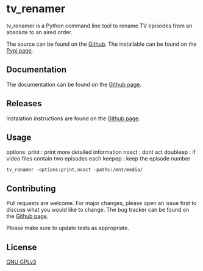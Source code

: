 # tv_renamer
tv_renamer is a Python command line tool to rename TV episodes from an absolute to an aired order.

The source can be found on the [Github](https://github.com/fabquenneville/tv_renamer).
The installable can be found on the [Pypi page](https://pypi.python.org/pypi/tv_renamer).


## Documentation
The documentation can be found on the [Github page](https://fabquenneville.github.io/tv_renamer/).

## Releases
Instalation instructions are found on the [Github page](https://fabquenneville.github.io/tv_renamer/usage/installation.html).

## Usage


options:
    print       : print more detailed information
    noact       : dont act
    doubleep    : if video files contain two episodes each
    keepep      : keep the episode number

```
tv_renamer -options:print,noact -paths:/mnt/media/
```

## Contributing
Pull requests are welcome. For major changes, please open an issue first to discuss what you would like to change.
The bug tracker can be found on the [Github page](https://github.com/fabquenneville/tv_renamer/issues).

Please make sure to update tests as appropriate.

## License
[GNU GPLv3](https://choosealicense.com/licenses/gpl-3.0/)